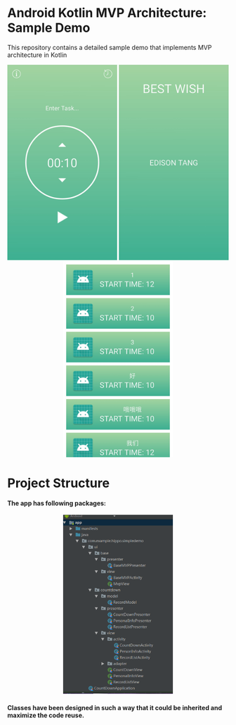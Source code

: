# Android Kotlin MVP Architecture: Sample Demo

This repository contains a detailed sample demo that implements MVP architecture in Kotlin

<p align="center">
  <img src="https://github.com/bighippo/countTimeDemo/blob/master/img/S80930-100834.jpg" width="250">
  <img src="https://github.com/bighippo/countTimeDemo/blob/master/img/S80930-100839.jpg" width="250">
  <img src="https://github.com/bighippo/countTimeDemo/blob/master/img/S80930-100845.jpg" width="250">
</p>



# Project Structure

#### The app has following packages:
<p align="center">
  <img src="https://github.com/bighippo/countTimeDemo/blob/master/img/project_structure.PNG" width="250">
</p>

#### Classes have been designed in such a way that it could be inherited and maximize the code reuse.
